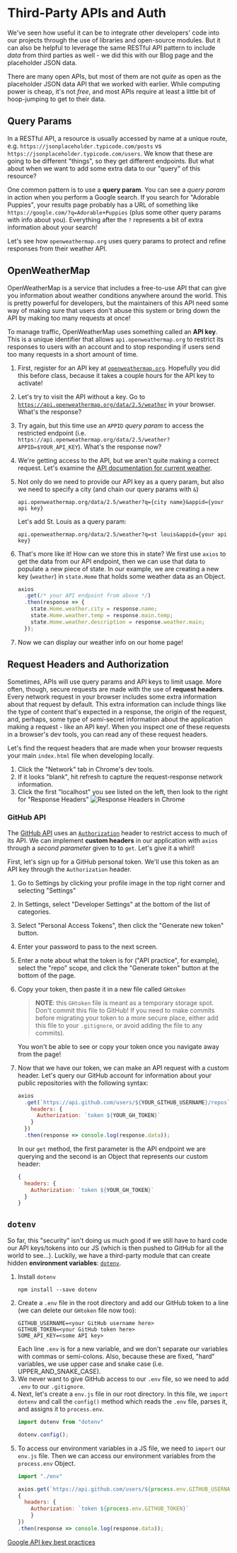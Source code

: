 # Third-Party APIs and Auth
We've seen how useful it can be to integrate other developers' code into our projects through the use of libraries and open-source modules. But it can also be helpful to leverage the same RESTful API pattern to include _data_ from third parties as well - we did this with our Blog page and the placeholder JSON data.

There are many open APIs, but most of them are not _quite_ as open as the placeholder JSON data API that we worked with earlier. While computing power is cheap, it's not _free_, and most APIs require at least a little bit of hoop-jumping to get to their data.

## Query Params
In a RESTful API, a resource is usually accessed by name at a unique route, e.g. `https://jsonplaceholder.typicode.com/posts` vs `https://jsonplaceholder.typicode.com/users`. We know that these are going to be different "things", so they get different endpoints. But what about when we want to add some extra data to our "query" of this resource?

One common pattern is to use a **query param**. You can see a _query param_ in action when you perform a Google search. If you search for "Adorable Puppies", your results page probably has a URL of something like `https://google.com/?q=Adorable+Puppies` (plus some other query params with info about you). Everything after the `?` represents a bit of extra information about your search!

Let's see how `openweathermap.org` uses query params to protect and refine responses from their weather API.

## OpenWeatherMap
OpenWeatherMap is a service that includes a free-to-use API that can give you information about weather conditions anywhere around the world. This is pretty powerful for developers, but the maintainers of this API need some way of making sure that users don't abuse this system or bring down the API by making too many requests at once!

To manage traffic, OpenWeatherMap uses something called an **API key**. This is a unique identifier that allows `api.openweathermap.org` to restrict its responses to users with an account and to stop responding if users send too many requests in a short amount of time.

1. First, register for an API key at [`openweathermap.org`](https://openweathermap.org/appid#get). Hopefully you did this before class, because it takes a couple hours for the API key to activate!
2. Let's try to visit the API without a key. Go to [`https://api.openweathermap.org/data/2.5/weather`](https://api.openweathermap.org/data/2.5/weather) in your browser. What's the response?
3. Try again, but this time use an `APPID` _query param_ to access the restricted endpoint (i.e. `https://api.openweathermap.org/data/2.5/weather?APPID=$YOUR_API_KEY`). What's the response now?
4. We're getting access to the API, but we aren't quite making a correct request. Let's examine the [API documentation for current weather](https://openweathermap.org/current).
5. Not only do we need to provide our API key as a query param, but also we need to specify a city (and chain our query params with `&`)
    ```
    api.openweathermap.org/data/2.5/weather?q={city name}&appid={your api key}
    ```
    Let's add St. Louis as a query param:
    ```
    api.openweathermap.org/data/2.5/weather?q=st louis&appid={your api key}
    ```
6. That's more like it! How can we store this in state? We first use `axios` to get the data from our API endpoint, then we can use that data to populate a new piece of state. In our example, we are creating a new key (`weather`) in `state.Home` that holds some weather data as an Object.

   ```javascript
   axios
     .get(/* your API endpoint from above */)
     .then(response => {
       state.Home.weather.city = response.name;
       state.Home.weather.temp = response.main.temp;
       state.Home.weather.description = response.weather.main;
     });
   ```

6. Now we can display our weather info on our home page!

## Request Headers and Authorization
Sometimes, APIs will use query params and API keys to limit usage. More often, though, secure requests are made with the use of **request headers**. Every network request in your browser includes some extra information about that request by default. This extra information can include things like the type of content that's expected in a response, the origin of the request, and, perhaps, some type of _semi_-secret information about the application making a request - like an API key!. When you inspect one of these requests in a browser's dev tools, you can read any of these request headers.

Let's find the request headers that are made when your browser requests your main `index.html` file when developing locally.
1. Click the "Network" tab in Chrome's dev tools.
2. If it looks "blank", hit refresh to capture the request-response network information.
3. Click the first "localhost" you see listed on the left, then look to the right for "Response Headers"
![Response Headers in Chrome](9.1-Resources/response-header-in-chrome.png)

### GitHub API
The [GitHub API](https://developer.github.com/v3/) uses an [`Authorization`](https://developer.github.com/v3/) header to restrict access to much of its API. We can implement **custom headers** in our application with `axios` through a _second parameter_ given to to `get`. Let's give it a whirl!

First, let's sign up for a GitHub personal token. We'll use this token as an API key through the `Authorization` header.
1. Go to Settings by clicking your profile image in the top right corner and selecting "Settings"
2. In Settings, select "Developer Settings" at the bottom of the list of categories.
3. Select "Personal Access Tokens", then click the "Generate new token" button.
4. Enter your password to pass to the next screen.
5. Enter a note about what the token is for ("API practice", for example), select the "repo" scope, and click the "Generate token" button at the bottom of the page.
6. Copy your token, then paste it in a new file called `GHtoken`
    > **NOTE**: this `GHtoken` file is meant as a temporary storage spot. Don't commit this file to GitHub! If you need to make commits before migrating your token to a more secure place, either add this file to your `.gitignore`, or avoid adding the file to any commits).

    You won't be able to see or copy your token once you navigate away from the page!
7. Now that we have our token, we can make an API request with a custom header. Let's query our GitHub account for information about your public repositories with the following syntax:
    ```javascript
    axios
      .get(`https://api.github.com/users/${YOUR_GITHUB_USERNAME}/repos`, {
        headers: {
          Authorization: `token ${YOUR_GH_TOKEN}`
        }
      })
      .then(response => console.log(response.data));
    ```
    In our `get` method, the first parameter is the API endpoint we are querying and the second is an Object that represents our custom header:
    ```javascript
    {
      headers: {
        Authorization: `token ${YOUR_GH_TOKEN}`
      }
    }
    ```

## `dotenv`
So far, this "security" isn't doing us much good if we still have to hard code our API keys/tokens into our JS (which is then pushed to GitHub for all the world to see...). Luckily, we have a third-party module that can create hidden **environment variables**: [`dotenv`](https://www.npmjs.com/package/dotenv).

1. Install `dotenv`
    ```
    npm install --save dotenv
    ```
2. Create a `.env` file in the root directory and add our GitHub token to a line (we can delete our `GHtoken` file now too):
    ```
    GITHUB_USERNAME=<your GitHub username here>
    GITHUB_TOKEN=<your GitHub token here>
    SOME_API_KEY=<some API key>
    ```
    Each line `.env` is for a new variable, and we don't separate our variables with commas or semi-colons. Also, because these are fixed, "hard" variables, we use upper case and snake case (i.e. UPPER_AND_SNAKE_CASE).
3. We never want to give GitHub access to our `.env` file, so we need to add `.env` to our `.gitignore`.
4. Next, let's create a `env.js` file in our root directory. In this file, we `import dotenv` and call the `config()` method which reads the `.env` file, parses it, and assigns it to `process.env`.
    ```javascript
    import dotenv from "dotenv"

    dotenv.config();
    ```
5. To access our environment variables in a JS file, we need to `import` our `env.js` file. Then we can access our environment variables from the `process.env` Object.
    ```javascript
    import "./env"

    axios.get(`https://api.github.com/users/${process.env.GITHUB_USERNAME}/repos`,
    {
      headers: {
        Authorization: `token ${process.env.GITHUB_TOKEN}`
        }
    })
    .then(response => console.log(response.data));
    ```

[Google API key best practices](https://developers.google.com/maps/api-key-best-practices)
